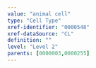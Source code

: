 ```yaml
---
value: "animal cell"
type: "Cell Type"
xref-identifier: "0000548"
xref-dataSource: "CL"
definition: ""
level: "Level 2"
parents: [0000003,0000255]
---
```

